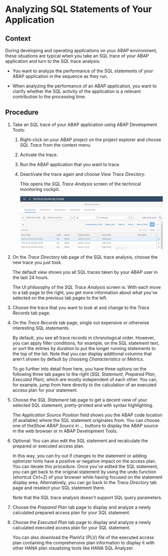 <!-- loiob72f2897ff8647eb9555ff19ab6cfe93 -->

# Analyzing SQL Statements of Your Application



## Context

During developing and operating applications on your ABAP environment, these situations are typical when you take an SQL trace of your ABAP application and turn to the SQL trace analysis:

-   You want to analyze the performance of the SQL statements of your ABAP application in the sequence as they run.

-   When analyzing the performance of an ABAP application, you want to clarify whether the SQL activity of the application is a relevant contribution to the processing time.




## Procedure

1.  Take an SQL trace of your ABAP application using ABAP Development Tools:

    1.  Right-click on your ABAP project on the project explorer and choose *SQL Trace* from the context menu.

    2.  Activate the trace.

    3.  Run the ABAP application that you want to trace.

    4.  Deactivate the trace again and choose *View Trace Directory*.

        This opens the *SQL Trace Analysis* screen of the technical monitoring cockpit.

        ![](images/SQL_Trace_Directory_a274f4d.png) 

2.  On the *Trace Directory* tab page of the SQL trace analysis, choose the new trace you just took.

    The default view shows you all SQL traces taken by your ABAP user in the last 24 hours.

    The UI philosophy of the *SQL Trace Analysis* screen is: With each move to a tab page to the right, you get more information about what you've selected on the previous tab pages to the left.

3.  Choose the trace that you want to look at and change to the *Trace Records* tab page.

4.  On the *Trace Records* tab page, single out expensive or otherwise interesting SQL statements.

    By default, you see all trace records in chronological order. However, you can apply filter conditions, for example, on the SQL statement text, or sort the entries by duration to put the longer running statements to the top of the list. Note that you can display additional columns that aren't shown by default by choosing *Characteristics* or *Metrics*.

    To go further into detail from here, you have three options on the following three tab pages to the right \(*SQL Statement*, *Prepared Plan*, *Executed Plan*\), which are mostly independent of each other. You can, for example, jump from here directly to the calculation of an executed access plan for your statement.

5.  Choose the *SQL Statement* tab page to get a decent view of your selected SQL statement, pretty-printed and with syntax highlighting.

    The *Application Source Position* field shows you the ABAP code location \(if available\) where the SQL statement originates from. You can choose one of the*Show ABAP Source in …* buttons to display the ABAP source in the web browser or in ABAP Development Tools.

6.  Optional: You can also edit the SQL statement and recalculate the prepared or executed access plan.

    In this way, you can try out if changes to the statement or adding optimizer hints have a positive or negative impact on the access plan. You can iterate this procedure. Once you've edited the SQL statement, you can get back to the original statement by using the undo function \(shortcut Ctrl+Z\) of your browser while having focused on the statement display area. Alternatively, you can go back to the *Trace Directory* tab page and reselect your SQL statement there.

    Note that the SQL trace analysis doesn't support SQL query parameters.

7.  Choose the *Prepared Plan* tab page to display and analyze a newly calculated prepared access plan for your SQL statement.

8.  Choose the *Executed Plan* tab page to display and analyze a newly calculated executed access plan for your SQL statement.

    You can also download the PlanViz \(PLV\) file of the executed access plan containing the comprehensive plan information to display it with other HANA plan visualizing tools like HANA SQL Analyzer.


